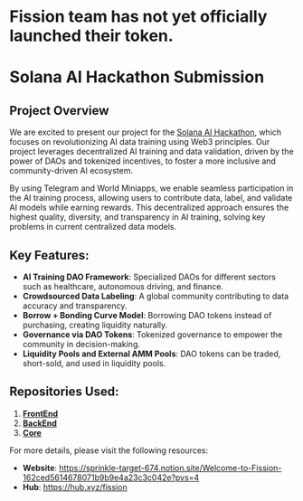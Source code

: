 # Fission team has not yet officially launched their token.

# Solana AI Hackathon Submission

## Project Overview

We are excited to present our project for the [Solana AI Hackathon](https://www.solanaaihackathon.com/), which focuses on revolutionizing AI data training using Web3 principles. Our project leverages decentralized AI training and data validation, driven by the power of DAOs and tokenized incentives, to foster a more inclusive and community-driven AI ecosystem. 

By using Telegram and World Miniapps, we enable seamless participation in the AI training process, allowing users to contribute data, label, and validate AI models while earning rewards. This decentralized approach ensures the highest quality, diversity, and transparency in AI training, solving key problems in current centralized data models.

## Key Features:
- **AI Training DAO Framework**: Specialized DAOs for different sectors such as healthcare, autonomous driving, and finance.
- **Crowdsourced Data Labeling**: A global community contributing to data accuracy and transparency.
- **Borrow + Bonding Curve Model**: Borrowing DAO tokens instead of purchasing, creating liquidity naturally.
- **Governance via DAO Tokens**: Tokenized governance to empower the community in decision-making.
- **Liquidity Pools and External AMM Pools**: DAO tokens can be traded, short-sold, and used in liquidity pools.

## Repositories Used:
1. **[FrontEnd](https://github.com/IterateFast-Labs/Solana-AI-Hackathon-FrontEnd)**
2. **[BackEnd](https://github.com/IterateFast-Labs/Solana-AI-Hackathon-BackEnd)**
3. **[Core](https://github.com/IterateFast-Labs/solana-program-library)**

For more details, please visit the following resources:
- **Website**: https://sprinkle-target-674.notion.site/Welcome-to-Fission-162ced5614678071b9b9e4a23c3c042e?pvs=4
- **Hub**: https://hub.xyz/fission
